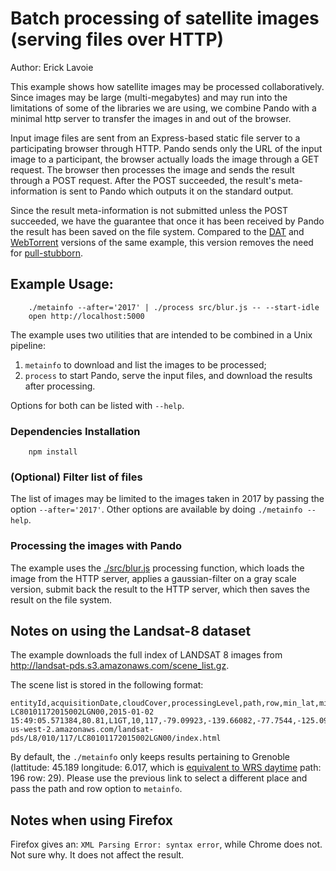 # Batch processing of satellite images (serving files over HTTP)

Author: Erick Lavoie

This example shows how satellite images may be processed collaboratively. Since images may be large (multi-megabytes) and may run into the limitations of some of the libraries we are using, we combine Pando with a minimal http server to transfer the images in and out of the browser. 

Input image files are sent from an Express-based static file server to a participating browser through HTTP. Pando sends only the URL of the input image to a participant, the browser actually loads the image through a GET request. The browser then processes the image and sends the result through a POST request. After the POST succeeded, the result's meta-information is sent to Pando which outputs it on the standard output.

Since the result meta-information is not submitted unless the POST succeeded, we have the guarantee that once it has been received by Pando the result has been saved on the file system. Compared to the [DAT](../photo-batch-processing-dat/) and [WebTorrent](../photo-batch-processing-webtorrent/) versions of the same example, this version removes the need for [pull-stubborn](https://github.com/elavoie/pull-stubborn).

## Example Usage:

````
    ./metainfo --after='2017' | ./process src/blur.js -- --start-idle
    open http://localhost:5000
```` 

The example uses two utilities that are intended to be combined in a Unix pipeline:
1. ````metainfo```` to download and list the images to be processed;
2. ````process```` to start Pando, serve the input files, and download the results after processing.

Options for both can be listed with ````--help````.


### Dependencies Installation

````
    npm install
````

### (Optional) Filter list of files 

The list of images may be limited to the images taken in 2017 by passing the option ````--after='2017'````. Other options are available by doing ````./metainfo --help````.

### Processing the images with Pando

The example uses the [./src/blur.js](./src/blur.js) processing function, which
loads the image from the HTTP server, applies a gaussian-filter on a gray
scale version, submit back the result to the HTTP server, which then saves the result on the file system.

## Notes on using the Landsat-8 dataset

The example downloads the full index of LANDSAT 8 images from http://landsat-pds.s3.amazonaws.com/scene_list.gz.

The scene list is stored in the following format:
````
entityId,acquisitionDate,cloudCover,processingLevel,path,row,min_lat,min_lon,max_lat,max_lon,download_url
LC80101172015002LGN00,2015-01-02 15:49:05.571384,80.81,L1GT,10,117,-79.09923,-139.66082,-77.7544,-125.09297,https://s3-us-west-2.amazonaws.com/landsat-pds/L8/010/117/LC80101172015002LGN00/index.html
````

By default, the ````./metainfo```` only keeps results pertaining to Grenoble (lattitude: 45.189 longitude: 6.017, which is [equivalent to WRS daytime](https://landsat.usgs.gov/wrs-2-pathrow-latitudelongitude-converter) path: 196 row: 29). Please use the previous link to select a different place and pass the path and row option to ````metainfo````.

## Notes when using Firefox

Firefox gives an: ````XML Parsing Error: syntax error````, while Chrome does not. Not sure why. It does not affect the result.
